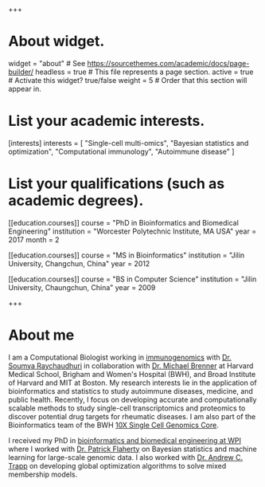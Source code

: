 +++
# About widget.
widget = "about"  # See https://sourcethemes.com/academic/docs/page-builder/
headless = true  # This file represents a page section.
active = true  # Activate this widget? true/false
weight = 5  # Order that this section will appear in.


# List your academic interests.
[interests]
  interests = [
    "Single-cell multi-omics",
    "Bayesian statistics and optimization",
    "Computational immunology",
    "Autoimmune disease"
  ]

# List your qualifications (such as academic degrees).
[[education.courses]]
  course = "PhD in Bioinformatics and Biomedical Engineering"
  institution = "Worcester Polytechnic Institute, MA USA"
  year = 2017
  month = 2

[[education.courses]]
  course = "MS in Bioinformatics"
  institution = "Jilin University, Changchun, China"
  year = 2012

[[education.courses]]
  course = "BS in Computer Science"
  institution = "Jilin University, Chaungchun, China"
  year = 2009

+++

# About me
I am a Computational Biologist working in [immunogenomics](https://immunogenomics.hms.harvard.edu/) with [Dr. Soumya Raychaudhuri](https://dbmi.hms.harvard.edu/person/faculty/soumya-raychaudhuri) in collaboration with [Dr. Michael Brenner](https://www.hms.harvard.edu/dms/immunology/fac/Brenner.php) at Harvard Medical School, Brigham and Women's Hospital (BWH), and Broad Institute of Harvard and MIT at Boston.
My research interests lie in the application of bioinformatics and statistics to study autoimmune diseases, medicine, and public health.
Recently, I focus on developing accurate and computationally scalable methods to study single-cell transcriptomics and proteomics to discover potential drug targets for rheumatic diseases.
I am also part of the Bioinformatics team of the BWH [10X Single Cell Genomics Core](https://singlecell.bwh.harvard.edu/).


I received my PhD in [bioinformatics and biomedical engineering at WPI](https://www.wpi.edu/academics/departments/biomedical-engineering) where I worked with [Dr. Patrick Flaherty](https://people.math.umass.edu/~flaherty/?_ga=2.161809467.684947861.1552584709-2039651767.1552584709) on Bayesian statistics and machine learning for large-scale genomic data.
I also worked with [Dr. Andrew C. Trapp](http://users.wpi.edu/~atrapp/) on developing global optimization algorithms to solve mixed membership models.

